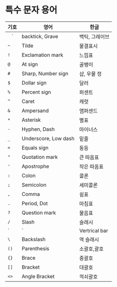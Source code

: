 # 특수 문자 용어

|기호|영어|한글|
|---|---|---|
|` ` `|backtick, Grave|백틱, 그레이브|
|`~`|Tilde|물결표시|
|`!`|Exclamation mark|느낌표|
|`@`|At sign|골뱅이|
|`#`|Sharp, Number sign|샵, 우물 정|
|`$`|Dollar sign|달러|
|`%`|Percent sign|퍼센트|
|`^`|Caret|캐럿|
|`&`|Ampersand|앰퍼센드|
|` * `|Asterisk|별표|
|`-`|Hyphen, Dash|마이너스|
|` _ `|Underscore, Low dash|밑줄|
|`=`|Equals sign|동등|
|`"`|Quotation mark|큰 따옴표|
|`'`|Apostrophe|작은 따옴표|
|`:`|Colon|콜론|
|`;`|Semicolon|세미콜론|
|`,`|Comma|쉼표|
|`.`|Period, Dot|마침표|
|`?`|Question mark|물음표|
|`/`|Slash|슬래시|
| ` | ` |Vertrical bar|버티컬 바|
|` \ `|Backslash|역 슬래시|
|`()`|Parenthesis|소괄호,괄호|
|`{}`|Brace|중괄호|
|`[]`|Bracket|대괄호|
|`<>`|Angle Bracket|꺽쇠괄호|
